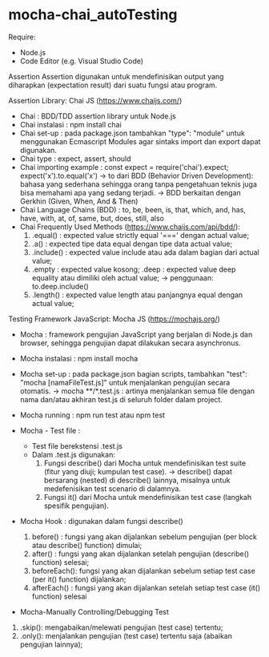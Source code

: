 # mocha-chai_autoTesting

Require:
- Node.js
- Code Editor (e.g. Visual Studio Code)

Assertion
Assertion digunakan untuk mendefinisikan output yang diharapkan (expectation result) dari suatu fungsi atau program.

Assertion Library: Chai JS (https://www.chaijs.com/)
- Chai                          : BDD/TDD assertion library untuk Node.js
- Chai instalasi                : npm install chai
- Chai set-up                   : pada package.json tambahkan "type": "module" untuk menggunakan Ecmascript Modules agar sintaks import dan export dapat digunakan.
- Chai type                     : expect, assert, should
- Chai importing example        :
  const expect = require('chai').expect;
  expect('x').to.equal('x') 
                -> to dari BDD (Behavior Driven Development): bahasa yang sederhana sehingga orang tanpa pengetahuan teknis juga bisa memahami apa yang sedang terjadi.
                -> BDD berkaitan dengan Gerkhin (Given, When, And & Then)
- Chai Language Chains (BDD)    : to, be, been, is, that, which, and, has, have, with, at, of, same, but, does, still, also
- Chai Frequently Used Methods (https://www.chaijs.com/api/bdd/): 
  1. .equal()   : expected value strictly equal '===' dengan actual value; 
  2. .a()       : expected tipe data equal dengan tipe data actual value;
  3. .include() : expected value include atau ada dalam bagian dari actual value;
  4. .empty     : expected value kosong;
  .deep      : expected value deep equality atau dimiliki oleh actual value;
               -> penggunaan: to.deep.include()
  5. .length()  : expected value length atau panjangnya equal dengan actual value;


Testing Framework JavaScript: Mocha JS (https://mochajs.org/)
- Mocha             : framework pengujian JavaScript yang berjalan di Node.js dan browser, sehingga pengujian dapat dilakukan secara asynchronus.
- Mocha instalasi   : npm install mocha
- Mocha set-up      : pada package.json bagian scripts, tambahkan "test": "mocha [namaFileTest.js]" untuk menjalankan pengujian secara otomatis. 
                                                            -> mocha **/*.test.js : artinya menjalankan semua file dengan nama dan/atau akhiran test.js di seluruh folder dalam project.
- Mocha running     : npm run test atau npm test
- Mocha - Test file :
  - Test file berekstensi .test.js
  - Dalam .test.js digunakan:
    1. Fungsi describe() dari Mocha untuk mendefinisikan test suite (fitur yang diuji; kumpulan test case).
                        -> describe() dapat bersarang (nested) di describe() lainnya, misalnya untuk medefenisikan test scenario di dalamnya.
    2. Fungsi it() dari Mocha untuk mendefinisikan test case (langkah spesifik pengujian).

- Mocha Hook        : digunakan dalam fungsi describe()
  1. before()    : fungsi yang akan dijalankan sebelum pengujian (per block atau describe() function) dimulai;
  2. after()     : fungsi yang akan dijalankan setelah pengujian (describe() function) selesai;
  3. beforeEach(): fungsi yang akan dijalankan sebelum setiap test case (per it() function) dijalankan;
  4. afterEach() : fungsi yang akan dijalankan setelah setiap test case (it() function) selesai
  
- Mocha-Manually Controlling/Debugging Test
 1. .skip(): mengabaikan/melewati pengujian (test case) tertentu;
 2. .only(): menjalankan pengujian (test case) tertentu saja (abaikan pengujian lainnya);
